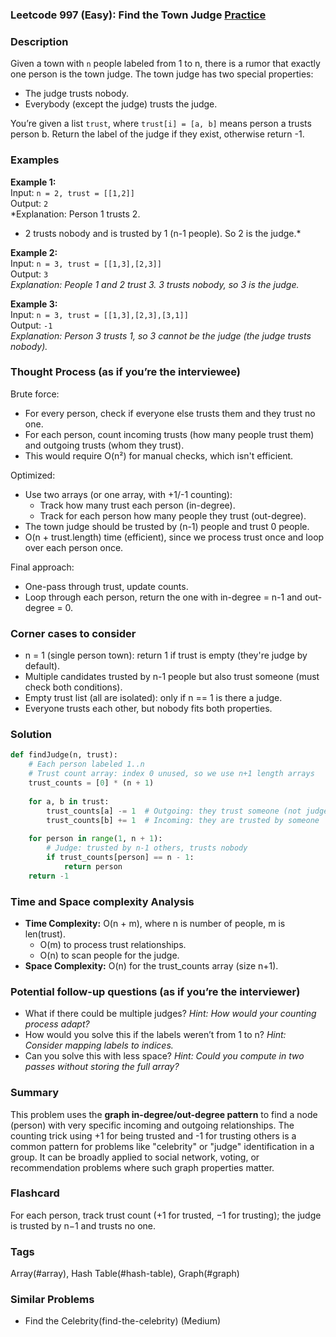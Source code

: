 ### Leetcode 997 (Easy): Find the Town Judge [Practice](https://leetcode.com/problems/find-the-town-judge)

### Description  
Given a town with `n` people labeled from 1 to n, there is a rumor that exactly one person is the town judge. The town judge has two special properties:
- The judge trusts nobody.
- Everybody (except the judge) trusts the judge.

You’re given a list `trust`, where `trust[i] = [a, b]` means person a trusts person b. Return the label of the judge if they exist, otherwise return -1.

### Examples  

**Example 1:**  
Input: `n = 2, trust = [[1,2]]`  
Output: `2`  
*Explanation: Person 1 trusts 2.  
- 2 trusts nobody and is trusted by 1 (n-1 people). So 2 is the judge.*

**Example 2:**  
Input: `n = 3, trust = [[1,3],[2,3]]`  
Output: `3`  
*Explanation: People 1 and 2 trust 3. 3 trusts nobody, so 3 is the judge.*

**Example 3:**  
Input: `n = 3, trust = [[1,3],[2,3],[3,1]]`  
Output: `-1`  
*Explanation: Person 3 trusts 1, so 3 cannot be the judge (the judge trusts nobody).*

### Thought Process (as if you’re the interviewee)  
Brute force:  
- For every person, check if everyone else trusts them and they trust no one.
- For each person, count incoming trusts (how many people trust them) and outgoing trusts (whom they trust).
- This would require O(n²) for manual checks, which isn't efficient.

Optimized:  
- Use two arrays (or one array, with +1/-1 counting):
  - Track how many trust each person (in-degree).
  - Track for each person how many people they trust (out-degree).
- The town judge should be trusted by (n-1) people and trust 0 people.
- O(n + trust.length) time (efficient), since we process trust once and loop over each person once.

Final approach:  
- One-pass through trust, update counts.
- Loop through each person, return the one with in-degree = n-1 and out-degree = 0.

### Corner cases to consider  
- n = 1 (single person town): return 1 if trust is empty (they're judge by default).
- Multiple candidates trusted by n-1 people but also trust someone (must check both conditions).
- Empty trust list (all are isolated): only if n == 1 is there a judge.
- Everyone trusts each other, but nobody fits both properties.

### Solution

```python
def findJudge(n, trust):
    # Each person labeled 1..n
    # Trust count array: index 0 unused, so we use n+1 length arrays
    trust_counts = [0] * (n + 1)
    
    for a, b in trust:
        trust_counts[a] -= 1  # Outgoing: they trust someone (not judge)
        trust_counts[b] += 1  # Incoming: they are trusted by someone
    
    for person in range(1, n + 1):
        # Judge: trusted by n-1 others, trusts nobody
        if trust_counts[person] == n - 1:
            return person
    return -1
```

### Time and Space complexity Analysis  

- **Time Complexity:** O(n + m), where n is number of people, m is len(trust).  
  - O(m) to process trust relationships.
  - O(n) to scan people for the judge.
- **Space Complexity:** O(n) for the trust_counts array (size n+1).

### Potential follow-up questions (as if you’re the interviewer)  

- What if there could be multiple judges?
  *Hint: How would your counting process adapt?*
- How would you solve this if the labels weren’t from 1 to n?
  *Hint: Consider mapping labels to indices.*
- Can you solve this with less space?
  *Hint: Could you compute in two passes without storing the full array?*

### Summary
This problem uses the **graph in-degree/out-degree pattern** to find a node (person) with very specific incoming and outgoing relationships. The counting trick using +1 for being trusted and -1 for trusting others is a common pattern for problems like "celebrity" or "judge" identification in a group. It can be broadly applied to social network, voting, or recommendation problems where such graph properties matter.


### Flashcard
For each person, track trust count (+1 for trusted, −1 for trusting); the judge is trusted by n−1 and trusts no one.

### Tags
Array(#array), Hash Table(#hash-table), Graph(#graph)

### Similar Problems
- Find the Celebrity(find-the-celebrity) (Medium)